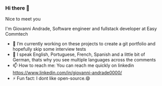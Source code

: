 ### Hi there 👋

Nice to meet you

I'm Giovanni Andrade, Software engineer and fullstack developer at Easy Commtech

- 🔭 I’m currently working on these projects to create a git portfolio and hopefully skip some interview tests
- 💬 I speak English, Portuguese, French, Spanish and a little bit of German, thats why you see multiple languages across the comments
- 📫 How to reach me: You can reach me quickly on linkedin https://www.linkedin.com/in/giovanni-andrade0000/
- ⚡ Fun fact: I dont like open-source.😄

<!--
**alumniGiovanni/alumniGiovanni** is a ✨ _special_ ✨ repository because its `README.md` (this file) appears on your GitHub profile.

Here are some ideas to get you started:

- 🔭 I’m currently working on ...
- 🌱 I’m currently learning ...
- 👯 I’m looking to collaborate on ...
- 🤔 I’m looking for help with ...
- 💬 Ask me about ...
- 📫 How to reach me: ...
- 😄 Pronouns: ...
- ⚡ Fun fact: ...
-->
